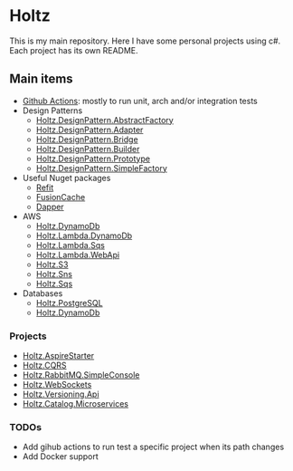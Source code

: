 # Holtz

This is my main repository. Here I have some personal projects using c#. Each project has its own README.

## Main items

- [Github Actions](./.github/workflows/): mostly to run unit, arch and/or integration tests
- Design Patterns
  - [Holtz.DesignPattern.AbstractFactory](./Holtz.DesignPattern.AbstractFactory)
  - [Holtz.DesignPattern.Adapter](./Holtz.DesignPattern.Adapter)
  - [Holtz.DesignPattern.Bridge](./Holtz.DesignPattern.Bridge)
  - [Holtz.DesignPattern.Builder](./Holtz.DesignPattern.Builder)
  - [Holtz.DesignPattern.Prototype](./Holtz.DesignPattern.Prototype)
  - [Holtz.DesignPattern.SimpleFactory](./Holtz.DesignPattern.SimpleFactory)
- Useful Nuget packages
  - [Refit](./Holtz.Refit/)
  - [FusionCache](./Holtz.FusionCache/)
  - [Dapper](./Holtz.Dapper/)
- AWS
  - [Holtz.DynamoDb](./Holtz.DynamoDb/)
  - [Holtz.Lambda.DynamoDb](./Holtz.Lambda.DynamoDb/)
  - [Holtz.Lambda.Sqs](./Holtz.Lambda.Sqs/)
  - [Holtz.Lambda.WebApi](./Holtz.Lambda.WebApi/)
  - [Holtz.S3](./Holtz.S3/)
  - [Holtz.Sns](./Holtz.Sns/)
  - [Holtz.Sqs](./Holtz.Sqs/)
- Databases
  - [Holtz.PostgreSQL](./Holtz.PostreSQL/)
  - [Holtz.DynamoDb](./Holtz.DynamoDb/)

### Projects

- [Holtz.AspireStarter](/Holtz.AspireStarter)
- [Holtz.CQRS](/Holtz.CQRS)
- [Holtz.RabbitMQ.SimpleConsole](/Holtz.RabbitMQ.SimpleConsole/)
- [Holtz.WebSockets](/Holtz.WebSockets)
- [Holtz.Versioning.Api](/Holtz.Versioning.Api)
- [Holtz.Catalog.Microservices](/Holtz.Catalog.Microservices)

### TODOs

- Add gihub actions to run test a specific project when its path changes
- Add Docker support
